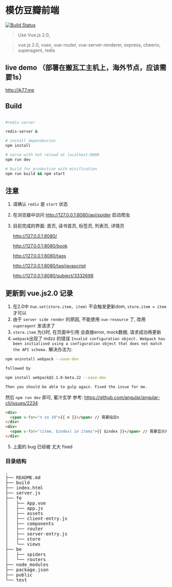 # 模仿豆瓣前端 
[![Build Status](https://travis-ci.org/jiakeqi/douban.svg?branch=douban)](https://travis-ci.org/jiakeqi/douban)
> Use Vue.js 2.0, 

> vue.js 2.0, vuex, vue-router, vue-server-renderer,  express, cheerio, superagent, redis

## live demo （部署在搬瓦工主机上，海外节点，应该需要1s）
http://jk77.me

## Build

``` bash

#redis-server

redis-server &

# install dependencies
npm install

# serve with hot reload at localhost:8080
npm run dev

# build for production with minification
npm run build && npm start

```

## 注意

1. 请确认 `redis` 是 `start` 状态
2. 在浏览器中访问 http://127.0.0.1:8080/api/spider 启动爬虫
3. 目前完成的界面: 首页, 读书首页, 标签页, 列表页, 详情页

   http://127.0.0.1:8080/

   http://127.0.0.1:8080/book

   http://127.0.0.1:8080/tags
    
   http://127.0.0.1:8080/tag/javascript
   
   http://127.0.0.1:8080/subject/3332698

## 更新到 vue.js2.0 记录
1. 在2.0中 `Vue.set(store.item, item)` 不会触发更新dom, `store.item = item` 才可以
2. 由于 `server side render` 的原因, 不能使用 `vue-resource` 了, 改用 `superagent` 发请求了
3. `store.item` 为{}时, 在页面中引用 会直接error, mock数据, 请求成功再更新 
4. `webpack`出现了 mdzz 的错误 `Invalid configuration object. Webpack has been initialised using a configuration object that does not match the API schema.`
  解决办法为:

``` bash
npm uninstall webpack --save-dev

followed by

npm install webpack@2.1.0-beta.22 --save-dev

Then you should be able to gulp again. Fixed the issue for me.
```

然后 `npm run dev` 即可, 蜜汁玄学
参考: https://github.com/angular/angular-cli/issues/2234

````html
<div>
  <span v-for="n in 10">{{ n }}</span> // 需要指定n
</div>
<div>
  <span v-for="(item, $index) in items">{{ $index }}</span> // 需要显示声明$index
</div>
````
5. 上面的 bug 已经被 尤大 fixed

### 目录结构
<pre>
.
├── README.md 
├── build
├── index.html
├── server.js
├── fe
│   ├── App.vue
│   ├── app.js
│   ├── assets
│   ├── client-entry.js
│   ├── components
│   ├── router
│   ├── server-entry.js
│   ├── store
│   └── views
├── be
│   ├── spiders
│   └── routers
├── node_modules
├── package.json
├── public
└── test



